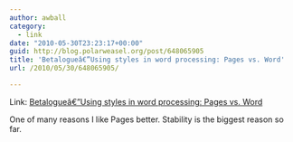 ```yaml
---
author: awball
category:
  - link
date: "2010-05-30T23:23:17+00:00"
guid: http://blog.polarweasel.org/post/648065905
title: 'Betalogueâ€”Using styles in word processing: Pages vs. Word'
url: /2010/05/30/648065905/

---
```

Link: [Betalogueâ€”Using styles in word processing: Pages vs. Word](http://www.betalogue.com/2010/05/06/styles/)

One of many reasons I like Pages better. Stability is the biggest reason so far.
